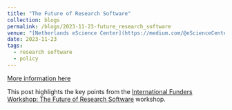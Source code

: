 ```yaml
---
title: "The Future of Research Software"
collection: blogs
permalink: /blogs/2023-11-23-future_research_software
venue: "[Netherlands eScience Center](https://medium.com/@eScienceCenter)"
date: 2023-11-23
tags: 
  - research software 
  - policy 
---
```


[More information here](https://medium.com/escience-center/the-future-of-research-software-602878378c5f)

This post highlights the key points from the [International Funders Workshop: The Future of Research Software](https://www.future-of-research-software.org/) workshop.
